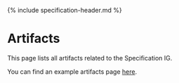 {% include specification-header.md %}


# Artifacts

This page lists all artifacts related to the Specification IG.

You can find an example artifacts page [here](artifacts.html).